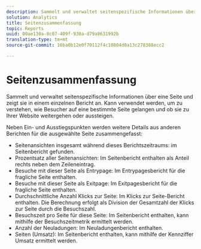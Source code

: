 ```yaml
---
description: Sammelt und verwaltet seitenspezifische Informationen über eine Seite und zeigt sie in einem einzelnen Bericht an. Kann verwendet werden, um zu verstehen, wie Besucher auf eine bestimmte Seite gelangen und ob sie zu Ihrer Website weitergehen oder aussteigen.
solution: Analytics
title: Seitenzusammenfassung
topic: Reports
uuid: 00ae130a-8c07-409f-930a-d79a8631992b
translation-type: tm+mt
source-git-commit: 16ba0b12e0f70112f4c10804d0a13c278388ecc2

---
```



# Seitenzusammenfassung

Sammelt und verwaltet seitenspezifische Informationen über eine Seite und zeigt sie in einem einzelnen Bericht an. Kann verwendet werden, um zu verstehen, wie Besucher auf eine bestimmte Seite gelangen und ob sie zu Ihrer Website weitergehen oder aussteigen.

Neben Ein- und Ausstiegspunkten werden weitere Details aus anderen Berichten für die ausgewählte Seite zusammengefasst:

* Seitenansichten insgesamt während dieses Berichtszeitraums: im Seitenbericht gefunden.
* Prozentsatz aller Seitenansichten: Im Seitenbericht enthalten als Anteil rechts neben dem Zeileneintrag.
* Besuche mit dieser Seite als Entrypage: Im Entrypagesbericht für die fragliche Seite enthalten.
* Besuche mit dieser Seite als Exitpage: Im Exitpagesbericht für die fragliche Seite enthalten.
* Durchschnittliche Anzahl Klicks zur Seite: Im Klicks zur Seite-Bericht enthalten. Die Berechnung erfolgt als Division der Gesamtzahl der Klicks zur Seite durch die Besuchszahl.
* Besuchszeit pro Seite für diese Seite: Im Seitenbericht enthalten, kann mithilfe der Besuchszeitmetrik ermittelt werden.
* Anzahl der Neuladungen: Im Neuladungenbericht enthalten.
* Seiten (Umsatz): Im Seitenbericht enthalten, kann mithilfe der Kennziffer Umsatz ermittelt werden.

